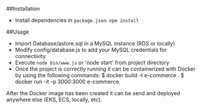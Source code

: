 ##Installation
* Install dependencies in `package.json`: `npm install`

##Usage
* Import Database/astore.sql in a MySQL instance (RDS or locally)
* Modify config/database.js to add your MySQL credentials for connectivity
* Execute `node bin/www.js` or 'node start' from project directory
* Once the project is correctly running it can be containerized with Docker by using the following commands:
$ docker build -t e-commerce .
$ docker run -it -p 3000:3000 e-commerce

After the Docker image has been created it can be send and deployed anywhere else (EKS, ECS, locally, etc).


